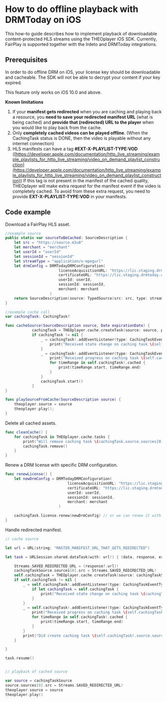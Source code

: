 # How to do offline playback with DRMToday on iOS

This how-to guide describes how to implement playback of downloadable content-protected HLS streams using the THEOplayer iOS SDK. Currently, FairPlay is supported together with the Irdeto and DRMToday integrations.

## Prerequisites

In order to do offline DRM on iOS, your license key should be downloadable and cacheable. The SDK will not be able to decrypt your content if your key expired.

This feature only works on iOS 10.0 and above.

**Known limitations**

1. If your **manifest gets redirected** when you are caching and playing back a resource, you **need to save your redirected manifest URL** (what is being cached) and **provide that (redirected) URL to the player** when you would like to play back from the cache.
2. Only **completely cached videos can be played offline**. (When the CachingTask status is DONE, then the video is playable without any internet connection)
3. HLS manifests can have a tag **#EXT-X-PLAYLIST-TYPE:VOD** ([https://developer.apple.com/documentation/http_live_streaming/example_playlists_for_http_live_streaming/video_on_demand_playlist_construction](https://developer.apple.com/documentation/http_live_streaming/example_playlists_for_http_live_streaming/video_on_demand_playlist_construction))
   If this tag is not present in the manifest of the cached quality, THEOplayer will make extra request for the manifest event if the video is completely cached. To avoid from these extra request, you need to provide **EXT-X-PLAYLIST-TYPE:VOD** in your manifests.

## Code example

Download a FairPlay HLS asset.

```swift
//example source
public static var sourceToBeCached: SourceDescription {
    let src = "https://source.m3u8"
    let merchant = "merchant"
    let userId = "userId"
    let sessionId = "sessionId"
    let streamType = "application/x-mpegurl"
    let drmConfig = DRMTodayDRMConfiguration(
                        licenseAcquisitionURL: "https://lic.staging.drmtoday.com/license-server-fairplay/",
                        certificateURL: "https://lic.staging.drmtoday.com/license-server-fairplay/cert/",
                        userId: userId,
                        sessionId: sessionId,
                        merchant: merchant
                    )
    return SourceDescription(source: TypedSource(src: src, type: streamType, drm: drmConfig))
}

//example cache call
var cachingTask: CachingTask?

func cacheSource(SourceDescription source, Date expirationDate) {
            cachingTask = THEOplayer.cache.createTask(source: source, parameters: CachingParameters(expirationDate: expirationDate))
            if cachingTask != nil {
                _ = cachingTask!.addEventListener(type: CachingTaskEventTypes.STATE_CHANGE) { event in
                    print("Received state change on caching task \(self.cachingTask!.source.sources[0].src) Status: \(self.cachingTask!.status)")
                }
                _ = cachingTask!.addEventListener(type: CachingTaskEventTypes.PROGRESS) { event in
                    print("Received progress on caching task \(self.cachingTask!.source.sources[0].src) Cached: ")
                    for timeRange in self.cachingTask!.cached {
                        print(timeRange.start, timeRange.end)
                    }
                }
                cachingTask.start()
            }
}

func playSourceFromCache(SourceDescription source) {
    theoplayer.source = source
    theoplayer.play();
}
```

Delete all cached assets.

```swift
func cleanCache() {
    for cachingTask in THEOplayer.cache.tasks {
        print("Will remove caching task \(cachingTask.source.sources[0].src)")
        cachingTask.remove()
    }
}
```

Renew a DRM license with specific DRM configuration.

```swift
func renewLicense() {
    let newDrmConfig = DRMTodayDRMConfiguration(
                            licenseAcquisitionURL: "https://lic.staging.drmtoday.com/license-server-fairplay/",
                            certificateURL: "https://lic.staging.drmtoday.com/license-server-fairplay/cert/",
                            userId: userId,
                            sessionId: sessionId,
                            merchant: merchant
                        )

    cachingTask.license.renew(newDrmConfig) // or we can renew it with the old drmConfig too: cachingTask.license.renew()
}
```

Handle redirected manifest.

```swift
// cache source

let url = URL(string: "MASTER_MANIFEST_URL_THAT_GETS_REDIRECTED")

let task = URLSession.shared.dataTask(with: url!) { (data, response, error) in

    Streams.SAVED_REDIRECTED_URL = (response?.url)!
    cachingTaskSource.sources[0].src = Streams.SAVED_REDIRECTED_URL!
    self.cachingTask = THEOplayer.cache.createTask(source: cachingTaskSource, parameters: CachingParameters(expirationDate: Date.distantFuture, bandwidth: cachingTaskBandwidth))
    if self.cachingTask != nil {
        _ = self.cachingTask!.addEventListener(type: CachingTaskEventTypes.STATE_CHANGE) { event in
            if let cachingTask = self.cachingTask {
                print("Received state change on caching task \(cachingTask.source.sources[0].src) Status: \(cachingTask.status)")
            }
        }
        _ = self.cachingTask!.addEventListener(type: CachingTaskEventTypes.PROGRESS) { event in
            print("Received progress on caching task \(self.cachingTask!.source.sources[0].src) Cached: ")
            for timeRange in self.cachingTask!.cached {
                print(timeRange.start, timeRange.end)
            }
        }
        print("Did create caching task \(self.cachingTask!.source.sources[0].src)")
    }

}

task.resume()


// playback of cached source

var source = cachingTaskSource
source.sources[0].src = Streams.SAVED_REDIRECTED_URL!
theoplayer.source = source
theoplayer.play()

```
